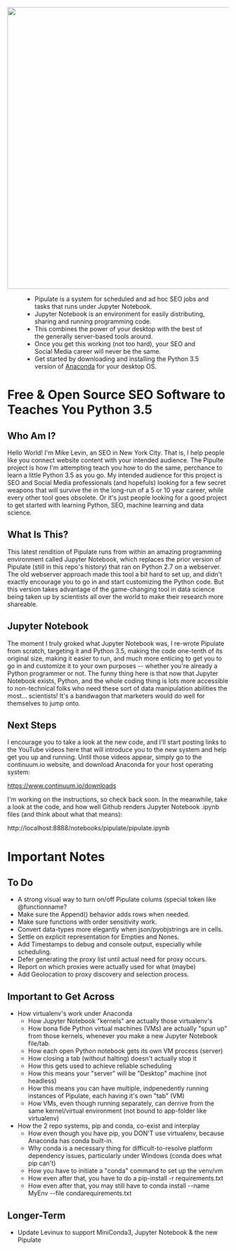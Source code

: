 <p align="center"><img src="http://mikelevinseo.com/LogoSVGs/pipulate-logo.svg" width="640px"></p>
<div style="width:100%;text-align:center">
<ul style="width:80%;text-align:left; margin:0 auto;">
<li>Pipulate is a system for scheduled and ad hoc SEO jobs and tasks that runs under Jupyter Notebook.</li>
<li>Jupyter Notebook is an environment for easily distributing, sharing and running programming code.</li>
<li>This combines the power of your desktop with the best of the generally server-based tools around.</li>
<li>Once you get this working (not too hard), your SEO and Social Media career will never be the same.</li>
<li>Get started by downloading and installing the Python 3.5 version of <a href="https://www.continuum.io/downloads">Anaconda</a> for your desktop OS.</li>
</ul>
</div>

# Free &amp; Open Source SEO Software to Teaches You Python 3.5

## Who Am I?

Hello World! I'm Mike Levin, an SEO in New York City. That is, I help people
like you connect website content with your intended audience. The Pipulte
project is how I'm attempting teach you how to do the same, perchance to learn
a little Python 3.5 as you go. My intended audience for this project is SEO and
Social Media professionals (and hopefuls) looking for a few secret weapons that
will survive the in the long-run of a 5 or 10 year career, while every other
tool goes obsolete. Or it's just people looking for a good project to get
started with learning Python, SEO, machine learning and data science.

## What Is This?  

This latest rendition of Pipulate runs from within an amazing programming
environment called Jupyter Notebook, which replaces the prior version of
Pipulate (still in this repo's history) that ran on Python 2.7 on a webserver.
The old webserver approach made this tool a bit hard to set up, and didn't
exactly encourage you to go in and start customizing the Python code. But this
version takes advantage of the game-changing tool in data science being taken
up by scientists all over the world to make their research more shareable.

## Jupyter Notebook

The moment I truly groked what Jupyter Notebook was, I re-wrote Pipulate from
scratch, targeting it and Python 3.5, making the code one-tenth of its original
size, making it easier to run, and much more enticing to get you to go in and
customize it to your own purposes -- whether you're already a Python programmer
or not. The funny thing here is that now that Jupyter Notebook exists, Python,
and the whole coding thing is lots more accessible to non-technical folks who
need these sort of data manipulation abilities the most... scientists! It's a
bandwagon that marketers would do well for themselves to jump onto.

## Next Steps

I encourage you to take a look at the new code, and I'll start posting
links to the YouTube videos here that will introduce you to the new system and
help get you up and running. Until those videos appear, simply go to the
continuum.io website, and download Anaconda for your host operating system:

https://www.continuum.io/downloads

I'm working on the instructions, so check back soon. In the meanwhile, take a
look at the code, and how well Github renders Jupyter Notebook .ipynb files
(and think about what that means):

http://localhost:8888/notebooks/pipulate/pipulate.ipynb

# Important Notes

## To Do

- A strong visual way to turn on/off Pipulate colums (special token like
  @functionname?
- Make sure the Append() behavior adds rows when needed.
- Make sure functions with order sensitivity work.
- Convert data-types more elegantly when json/pyobjstrings are in cells.
- Settle on explicit representation for Empties and Nones.
- Add Timestamps to debug and console output, especially while scheduling.
- Defer generating the proxy list until actual need for proxy occurs.
- Report on which proxies were actually used for what (maybe)
- Add Geolocation to proxy discovery and selection process.

## Important to Get Across

- How virtualenv's work under Anaconda
  - How Jupyter Notebook "kernels" are actually those virtualenv's
  - How bona fide Python virtual machines (VMs) are actually "spun up" from
    those kernels, whenever you make a new Jupyter Notebook file/tab.
  - How each open Python notebook gets its own VM process (server)
  - How closing a tab (without halting) doesn't actually stop it
  - How this gets used to achieve reliable scheduling
  - How this means your "server" will be "Desktop" machine (not headless)
  - How this means you can have multiple, indpenedently running instances of
    Pipulate, each having it's own "tab" (VM)
  - How VMs, even though running separately, can derrive from the same
    kernel/virtual environment (not bound to app-folder like virtualenv)
- How the 2 repo systems, pip and conda, co-exist and interplay
  - How even though you have pip, you DON'T use virtualenv, because Anaconda
    has conda built-in.
  - Why conda is a necessary thing for difficult-to-resolve platform dependency
    issues, particularly under Windows (conda does what pip can't)
  - How you have to initiate a "conda" command to set up the venv/vm
  - How even after that, you have to do a pip-install -r requirements.txt
  - How even after that, you may still have to conda install --name MyEnv
    --file condarequirements.txt

## Longer-Term

- Update Levinux to support MiniConda3, Jupyter Notebook & the new Pipulate

